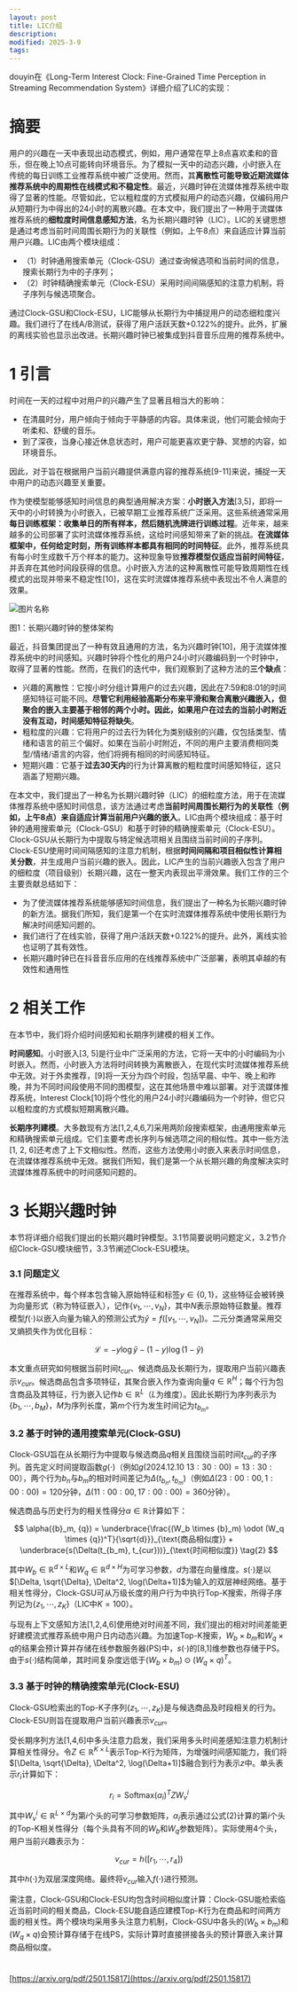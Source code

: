 ```yaml
---
layout: post
title: LIC介绍
description: 
modified: 2025-3-9
tags: 
---
```


douyin在《Long-Term Interest Clock: Fine-Grained Time Perception in Streaming Recommendation System》详细介绍了LIC的实现：

# 摘要

用户的兴趣在一天中表现出动态模式，例如，用户通常在早上8点喜欢柔和的音乐，但在晚上10点可能转向环境音乐。为了模拟一天中的动态兴趣，小时嵌入在传统的每日训练工业推荐系统中被广泛使用。然而，其**离散性可能导致近期流媒体推荐系统中的周期性在线模式和不稳定性**。最近，兴趣时钟在流媒体推荐系统中取得了显著的性能。尽管如此，它以粗粒度的方式模拟用户的动态兴趣，仅编码用户从短期行为中得出的24小时的离散兴趣。在本文中，我们提出了一种用于流媒体推荐系统的**细粒度时间信息感知方法**，名为长期兴趣时钟（LIC）。LIC的关键思想是通过考虑当前时间周围长期行为的关联性（例如，上午8点）来自适应计算当前用户兴趣。LIC由两个模块组成：

- （1）时钟通用搜索单元（Clock-GSU）通过查询候选项和当前时间的信息，搜索长期行为中的子序列；
- （2）时钟精确搜索单元（Clock-ESU）采用时间间隔感知的注意力机制，将子序列与候选项聚合。

通过Clock-GSU和Clock-ESU，LIC能够从长期行为中捕捉用户的动态细粒度兴趣。我们进行了在线A/B测试，获得了用户活跃天数+0.122%的提升。此外，扩展的离线实验也显示出改进。长期兴趣时钟已被集成到抖音音乐应用的推荐系统中。

# 1 引言

时间在一天的过程中对用户的兴趣产生了显著且相当大的影响：

- 在清晨时分，用户倾向于倾向于平静感的内容。具体来说，他们可能会倾向于听柔和、舒缓的音乐。
- 到了深夜，当身心接近休息状态时，用户可能更喜欢更宁静、冥想的内容，如环境音乐。

因此，对于旨在根据用户当前兴趣提供满意内容的推荐系统[9-11]来说，捕捉一天中用户的动态兴趣至关重要。

作为使模型能够感知时间信息的典型通用解决方案：**小时嵌入方法**[3,5]，即将一天中的小时转换为小时嵌入，已被早期工业推荐系统广泛采用。这些系统通常采用**每日训练框架：收集单日的所有样本，然后随机洗牌进行训练过程**。近年来，越来越多的公司部署了实时流媒体推荐系统，这给时间感知带来了新的挑战。**在流媒体框架中，任何给定时刻，所有训练样本都具有相同的时间特征**。此外，推荐系统具有每小时生成数千万个样本的能力。这种现象导致**推荐模型仅适应当前时间特征**，并丢弃在其他时间段获得的信息。小时嵌入方法的这种离散性可能导致周期性在线模式的出现并带来不稳定性[10]，这在实时流媒体推荐系统中表现出不令人满意的效果。

<img alt="图片名称" src="https://picabstract-preview-ftn.weiyun.com/ftn_pic_abs_v3/31e090b44f89aaf108ddab2529e6cf62d7714b263a5a686d67475dcac799e512e907cdb71794483e53dad32ee613cf06?pictype=scale&amp;from=30113&amp;version=3.3.3.3&amp;fname=1.jpg&amp;size=750">

图1：长期兴趣时钟的整体架构

最近，抖音集团提出了一种有效且通用的方法，名为兴趣时钟[10]，用于流媒体推荐系统中的时间感知。兴趣时钟将个性化的用户24小时兴趣编码到一个时钟中，取得了显著的性能。然而，在我们的迭代中，我们观察到了这种方法的**三个缺点**：

- 兴趣的离散性：它按小时分组计算用户的过去兴趣，因此在7:59和8:01的时间感知特征可能不同。**尽管它利用经验高斯分布来平滑和聚合离散兴趣嵌入，但聚合的嵌入主要基于相邻的两个小时。因此，如果用户在过去的当前小时附近没有互动，时间感知特征将缺失**。
- 粗粒度的兴趣：它将用户的过去行为转化为类别级别的兴趣，仅包括类型、情绪和语言的前三个偏好。如果在当前小时附近，不同的用户主要消费相同类型/情绪/语言的内容，他们将拥有相同的时间感知特征。
- 短期兴趣：它基于**过去30天内**的行为计算离散的粗粒度时间感知特征，这只涵盖了短期兴趣。

在本文中，我们提出了一种名为长期兴趣时钟（LIC）的细粒度方法，用于在流媒体推荐系统中感知时间信息，该方法通过考虑**当前时间周围长期行为的关联性（例如，上午8点）来自适应计算当前用户兴趣的嵌入**。LIC由两个模块组成：基于时钟的通用搜索单元（Clock-GSU）和基于时钟的精确搜索单元（Clock-ESU）。Clock-GSU从长期行为中提取与特定候选项相关且围绕当前时间的子序列。Clock-ESU使用时间间隔感知的注意力机制，根据**时间间隔和项目相似性计算相关分数**，并生成用户当前兴趣的嵌入。因此，LIC产生的当前兴趣嵌入包含了用户的细粒度（项目级别）长期兴趣，这在一整天内表现出平滑效果。我们工作的三个主要贡献总结如下：

- 为了使流媒体推荐系统能够感知时间信息，我们提出了一种名为长期兴趣时钟的新方法。据我们所知，我们是第一个在实时流媒体推荐系统中使用长期行为解决时间感知问题的。
- 我们进行了在线实验，获得了用户活跃天数+0.122%的提升。此外，离线实验也证明了其有效性。
- 长期兴趣时钟已在抖音音乐应用的在线推荐系统中广泛部署，表明其卓越的有效性和通用性

# 2 相关工作

在本节中，我们将介绍时间感知和长期序列建模的相关工作。

**时间感知**。小时嵌入[3, 5]是行业中广泛采用的方法，它将一天中的小时编码为小时嵌入。然而，小时嵌入方法将时间转换为离散嵌入，在现代实时流媒体推荐系统中无效。对于外卖推荐，[9]将一天分为四个时段，包括早晨、中午、晚上和昨晚，并为不同时间段使用不同的图模型，这在其他场景中难以部署。对于流媒体推荐系统，Interest Clock[10]将个性化的用户24小时兴趣编码为一个时钟，但它只以粗粒度的方式模拟短期离散兴趣。

**长期序列建模**。大多数现有方法[1,2,4,6,7]采用两阶段搜索框架，由通用搜索单元和精确搜索单元组成。它们主要考虑长序列与候选项之间的相似性。其中一些方法[1, 2, 6]还考虑了上下文相似性。然而，这些方法使用小时嵌入来表示时间信息，在流媒体推荐系统中无效。据我们所知，我们是第一个从长期兴趣的角度解决实时流媒体推荐系统中的时间感知问题的。

# 3 长期兴趣时钟

本节将详细介绍我们提出的长期兴趣时钟模型。3.1节简要说明问题定义，3.2节介绍Clock-GSU模块细节，3.3节阐述Clock-ESU模块。

### 3.1 问题定义

在推荐系统中，每个样本包含输入原始特征和标签$y \in \lbrace 0,1 \rbrace$，这些特征会被转换为向量形式（称为特征嵌入），记作$\lbrace v_1, \cdots, v_N \rbrace$，其中$N$表示原始特征数量。推荐模型$f(\cdot)$以嵌入向量为输入的预测公式为$\widehat{y} = f([v_1, \cdots, v_N])$。二元分类通常采用交叉熵损失作为优化目标：

$$
\mathcal{L} = -y \log \widehat{y} - (1 - y) \log(1 - \widehat{y}) \tag{1}
$$

本文重点研究如何根据当前时间$t_{cur}$、候选商品及长期行为，提取用户当前兴趣表示$v_{cur}$。候选商品包含多项特征，其聚合嵌入作为查询向量$q \in \mathbb{R}^H$；每个行为包含商品及其特征，行为嵌入记作$b \in \mathbb{R}^L$（$L$为维度）。因此长期行为序列表示为$\lbrace b_1, \cdots, b_M \rbrace$，$M$为序列长度，第$m$个行为发生时间记为$t_{b_m}$。

### 3.2 基于时钟的通用搜索单元(Clock-GSU)

Clock-GSU旨在从长期行为中提取与候选商品$q$相关且围绕当前时间$t_{cur}$的子序列。首先定义时间提取函数$g(\cdot)$（例如$g(2024.12.10\ 13:30:00) = 13:30:00$），两个行为${b}_n$与${b}_m$的相对时间差记为$\Delta(t_{b_n}, t_{b_m})$（例如$\Delta(23:00:00, 1:00:00)=120$分钟，$\Delta(11:00:00, 17:00:00)=360$分钟）。

候选商品与历史行为的相关性得分$\alpha \in \mathbb{R}$计算如下：

$$
\alpha({b}_m, {q}) = \underbrace{\frac{(W_b \times {b}_m) \odot (W_q \times {q})^T}{\sqrt{d}}}_{\text{商品相似度}} + \underbrace{s(\Delta(t_{b_m}, t_{cur}))}_{\text{时间相似度}} \tag{2}
$$

其中$W_b \in \mathbb{R}^{d \times L}$和$W_q \in \mathbb{R}^{d \times H}$为可学习参数，$d$为潜在向量维度。$s(\cdot)$是以$[\Delta, \sqrt{\Delta}, \Delta^2, \log(\Delta+1)]$为输入的双层神经网络。基于相关性得分，Clock-GSU可从万级长度的用户行为中执行Top-K搜索，所得子序列记为$\{{z}_1, \cdots, {z}_K\}$（LIC中$K=100$）。

与现有上下文感知方法[1,2,4,6]使用绝对时间差不同，我们提出的相对时间差能更好建模流式推荐系统中用户日内动态兴趣。为加速Top-K搜索，$W_b \times {b}_m$和$W_q \times {q}$的结果会预计算并存储在线参数服务器(PS)中，$s(\cdot)$的[8,1]维参数也存储于PS。由于$s(\cdot)$结构简单，其时间复杂度远低于$(W_b \times {b}_m) \odot (W_q \times {q})^T$。

### 3.3 基于时钟的精确搜索单元(Clock-ESU)

Clock-GSU检索出的Top-K子序列$\{{z}_1, \cdots, {z}_K\}$是与候选商品及时段相关的行为。Clock-ESU则旨在提取用户当前兴趣表示${v}_{cur}$。

受长期序列方法[1,4,6]中多头注意力启发，我们采用多头时间差感知注意力机制计算相关性得分。令$Z \in \mathbb{R}^{K \times L}$表示Top-K行为矩阵，为增强时间感知能力，我们将$[\Delta, \sqrt{\Delta}, \Delta^2, \log(\Delta+1)]$融合到行为表示${z}$中。单头表示${r}_i$计算如下：

$$
{r}_i = \text{Softmax}({\alpha}_i)^T Z W_v^i \tag{3}
$$

其中$W_v^i \in \mathbb{R}^{L \times d}$为第$i$个头的可学习参数矩阵，${\alpha}_i$表示通过公式(2)计算的第$i$个头的Top-K相关性得分（每个头具有不同的$W_b$和$W_q$参数矩阵）。实际使用4个头，用户当前兴趣表示为：

$$
{v}_{cur} = h([{r}_1, \cdots, {r}_4]) \tag{4}
$$

其中$h(\cdot)$为双层深度网络。最终将${v}_{cur}$输入$f(\cdot)$进行预测。

需注意，Clock-GSU和Clock-ESU均包含时间相似度计算：Clock-GSU能检索临近当前时间的相关商品，Clock-ESU能自适应建模Top-K行为在商品和时间两方面的相关性。两个模块均采用多头注意力机制，Clock-GSU中各头的$(W_b \times {b}_m)$和$(W_q \times {q})$会预计算存储于在线PS，实际计算时直接拼接各头的预计算嵌入来计算商品相似度。

# 

[https://arxiv.org/pdf/2501.15817](https://arxiv.org/pdf/2501.15817)